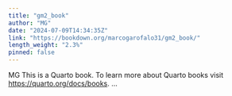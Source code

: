 ```yaml
---
title: "gm2_book"
author: "MG"
date: "2024-07-09T14:34:35Z"
link: "https://bookdown.org/marcogarofalo31/gm2_book/"
length_weight: "2.3%"
pinned: false
---
```


MG This is a Quarto book. To learn more about Quarto books visit https://quarto.org/docs/books. ...
